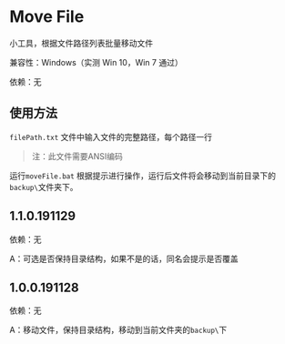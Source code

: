 # Move File

小工具，根据文件路径列表批量移动文件

兼容性：Windows（实测 Win 10，Win 7 通过）

依赖：无

## 使用方法

`filePath.txt` 文件中输入文件的完整路径，每个路径一行

> 注：此文件需要ANSI编码

运行`moveFile.bat` 根据提示进行操作，运行后文件将会移动到当前目录下的`backup\`文件夹下。



## 1.1.0.191129

依赖：无

A：可选是否保持目录结构，如果不是的话，同名会提示是否覆盖



## 1.0.0.191128

依赖：无

A：移动文件，保持目录结构，移动到当前文件夹的`backup\`下